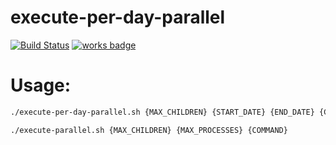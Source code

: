 # execute-per-day-parallel

[![Build Status](https://travis-ci.org/EugenGanshorn/execute-per-day-parallel.svg?branch=master)](https://travis-ci.org/EugenGanshorn/execute-per-day-parallel)
[![works badge](https://cdn.rawgit.com/nikku/works-on-my-machine/v0.2.0/badge.svg)](https://github.com/nikku/works-on-my-machine)

# Usage:
```bash
./execute-per-day-parallel.sh {MAX_CHILDREN} {START_DATE} {END_DATE} {COMMAND}
```

```bash
./execute-parallel.sh {MAX_CHILDREN} {MAX_PROCESSES} {COMMAND}
```
